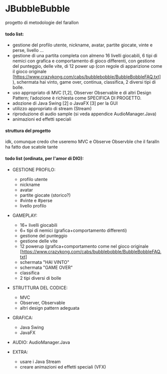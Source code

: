 # JBubbleBubble
progetto di metodologie del farallon

#### todo list: 
- gestione del profilo utente, nickname, avatar, partite giocate, vinte e perse, livello …
- gestione di una partita completa con almeno 16 livelli giocabili, 6 tipi di nemici con grafica e comportamento di gioco differenti, con gestione del punteggio, delle vite, di 12 power up (con regole di apparizione come il gioco originale [https://www.crazykong.com/cabs/bubblebobble/BubbleBobbleFAQ.txt]), schermata hai vinto,  game over, continua, classifica, 2 diversi tipi di bolle.
- uso appropriato di MVC [1,2], Observer Observable e di altri Design Pattern; l’adozione è richiesta come SPECIFICA DI PROGETTO.
- adozione di Java Swing [2] o JavaFX [3] per la GUI
- utilizzo appropriato di stream (Stream<T>)
- riproduzione di audio sample (si veda appendice AudioManager.Java)
- animazioni ed effetti speciali 

#### struttura del progetto
idk, comunque credo che useremo MVC e Observe Observble che il faralln ha fatto due scatole tante


#### todo list (ordinata, per l'amor di DIO): 
- GESTIONE PROFILO:
  - profilo utente
  - nickname
  - avatar
  - partite giocate (storico?)
  - #vinte e #perse
  - livello profilo
- GAMEPLAY:
  - 16+ livelli giocabili
  - 6+ tipi di nemici (grafica+comportamento differenti)
  - gestione del punteggio
  - gestione delle vite
  - 12 powerup (grafica+comportamento come nel gioco originale [https://www.crazykong.com/cabs/bubblebobble/BubbleBobbleFAQ.txt]
  - schermata "HAI VINTO"
  - schermata "GAME OVER"
  - classifica
  - 2 tipi diversi di bolle
  
- STRUTTURA DEL CODICE:
  - MVC
  - Observer, Observable
  - altri design pattern adeguata
- GRAFICA:
  - Java Swing
  - JavaFX
- AUDIO: AudioManager.Java
  
- EXTRA:
  - usare i Java Stream
  - creare animazioni ed effetti speciali (VFX)
